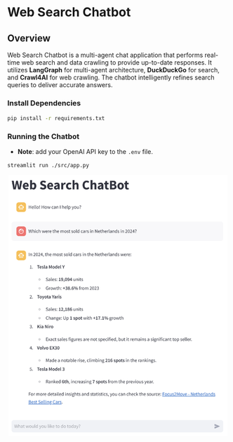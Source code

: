# Web Search Chatbot

## Overview
Web Search Chatbot is a multi-agent chat application that performs real-time web search and data crawling to provide up-to-date responses. It utilizes **LangGraph** for multi-agent architecture, **DuckDuckGo** for search, and **Crawl4AI** for web crawling. The chatbot intelligently refines search queries to deliver accurate answers.

### Install Dependencies
```sh
pip install -r requirements.txt
```

### Running the Chatbot

- **Note**: add your OpenAI API key to the `.env` file.

```sh
streamlit run ./src/app.py
```

<p align="center">
  <img src="resources/demo.png" alt="Chatbot Demo" width="500">
</p>
